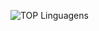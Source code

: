 ![TOP Linguagens](https://github-readme-stats.vercel.app/api/top-langs/?username=JoaoVitMaia&layout=compact&theme=dracula)
